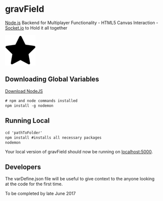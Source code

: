 # gravField
[Node.js](http://nodejs.org/) Backend for Multiplayer Functionality - HTML5 Canvas Interaction - [Socket.io](https://socket.io/) to Hold it all together

<img src="https://raw.githubusercontent.com/kevindweb/nodeGame/master/views/fontsAndImages/star.png" width=100 alt="gravFieldLogo"/>

## Downloading Global Variables

[Download NodeJS](https://nodejs.org/en/download/)
```
# npm and node commands installed
npm install -g nodemon
```

## Running Local 
```
cd 'pathToFolder'
npm install #installs all necessary packages
nodemon
```
Your local version of gravField should now be running on [localhost:5000](http://localhost:5000/).

## Developers 
The varDefine.json file will be useful to give context to the anyone looking at the code for the first time. 

To be completed by late June 2017



